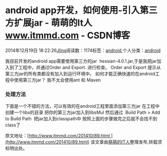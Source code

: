 
# android app开发，如何使用-引入第三方扩展jar - 萌萌的It人 www.itmmd.com - CSDN博客


2014年12月19日 18:22:26[Jlins](https://me.csdn.net/dyllove98)阅读数：1174标签：[android																](https://so.csdn.net/so/search/s.do?q=android&t=blog)个人分类：[android																](https://blog.csdn.net/dyllove98/article/category/1130032)


我目前开发的android app需要使用第三方的jar  hessian-4.0.1.jar,于是我把jar加入到了工程中，并通过Order and Export. 进行检查。
Order and Export 提示从第三方jar的所有类都没有加入到运行环境中。
如何才能正确快速的在android工程中使用第三方jar？ 我不太会使用ant 和 Maven

### 处理方法
下面是一个不错的方法，可以有效的在android工程里面添加第三方jar
在工程中创建一个libs的目录
把你的第三方jar加入到libsMul
然后通过  Build Path > Add to Build Path  把jar加入到classpath中
按照上面的步骤做完之后就不会找不到class了

原文地址：[http://www.itmmd.com/201410/89.html ](http://www.itmmd.com/201410/89.html)
该文章由[萌萌的IT人](http://www.itmmd.com/)整理发布,转载须标明出处。

